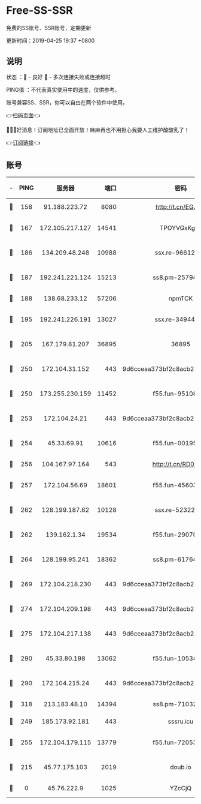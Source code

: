 # Free-SS-SSR

免费的SS账号、SSR账号，定期更新

更新时间：2019-04-25 19:37 +0800

## 说明

状态     ：🙂 - 良好 🙁 - 多次连接失败或连接超时

PING值   ：不代表真实使用中的速度，仅供参考。

账号兼容SS、SSR，你可以自由在两个软件中使用。

👉[扫码页面](https://liesauer.github.io/Free-SS-SSR/)👈

🎉🎉🎉好消息！订阅地址已全面开放！麻麻再也不用担心我要人工维护酸酸乳了！

👉[订阅链接](https://www.liesauer.net/yogurt/subscribe?ACCESS_TOKEN=DAYxR3mMaZAsaqUb)👈

## 账号

|-|PING|服务器|端口|密码|加密方式|区域|
|:----:|:----:|:-----:|-----:|:----:|:----:|:----:|
|🙂|158|91.188.223.72|8080|http://t.cn/EGJIyrl|rc4-md5|RU|
|🙂|167|172.105.217.127|14541|TPOYVGxKglpi|aes-256-cfb|JP|
|🙂|186|134.209.48.248|10988|ssx.re-96612266|aes-256-cfb|US|
|🙂|187|192.241.221.124|15213|ss8.pm-25794804|aes-256-cfb|US|
|🙂|188|138.68.233.12|57206|npmTCK|rc4-md5|US|
|🙂|195|192.241.226.191|13027|ssx.re-34944124|aes-256-cfb|US|
|🙂|205|167.179.81.207|36895|36895|aes-256-cfb|JP|
|🙂|250|172.104.31.152|443|9d6cceaa373bf2c8acb22e60b6a58be6|aes-256-cfb|US|
|🙂|250|173.255.230.159|11452|f55.fun-95108879|aes-256-cfb|US|
|🙂|253|172.104.24.21|443|9d6cceaa373bf2c8acb22e60b6a58be6|aes-256-cfb|US|
|🙂|254|45.33.69.91|10616|f55.fun-00195736|aes-256-cfb|US|
|🙂|256|104.167.97.164|543|http://t.cn/RD0D7sx|rc4-md5|CA|
|🙂|257|172.104.56.69|18601|f55.fun-45603382|aes-256-cfb|SG|
|🙂|262|128.199.187.62|10128|ssx.re-52322038|aes-256-cfb|SG|
|🙂|262|139.162.1.34|19534|f55.fun-29070287|aes-256-cfb|SG|
|🙂|264|128.199.95.241|18362|ss8.pm-61764632|aes-256-cfb|SG|
|🙂|269|172.104.218.230|443|9d6cceaa373bf2c8acb22e60b6a58be6|aes-256-cfb|US|
|🙂|274|172.104.209.198|443|9d6cceaa373bf2c8acb22e60b6a58be6|aes-256-cfb|US|
|🙂|275|172.104.217.138|443|9d6cceaa373bf2c8acb22e60b6a58be6|aes-256-cfb|US|
|🙂|290|45.33.80.198|13062|f55.fun-10534889|aes-256-cfb|US|
|🙂|290|172.104.215.24|443|9d6cceaa373bf2c8acb22e60b6a58be6|aes-256-cfb|US|
|🙂|318|213.183.48.10|14394|ss8.pm-71032456|rc4-md5|RU|
|🙂|249|185.173.92.181|443|sssru.icu|rc4-md5|RU|
|🙂|255|172.104.179.115|13779|f55.fun-72053902|aes-256-cfb|SG|
|🙁|215|45.77.175.103|2019|doub.io|aes-128-ctr|SG|
|🙁|0|45.76.222.9|1025|YZcCjQ|rc4-md5|JP|
